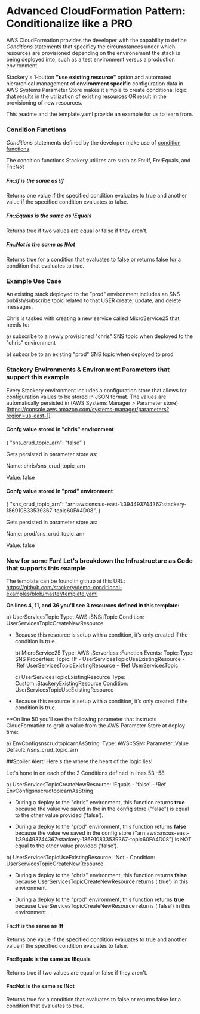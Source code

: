 # Advanced CloudFormation Pattern: Conditionalize like a PRO

AWS CloudFormation provides the developer with the capability to define *Conditions* statements that specificy the circumstances under which resources are provisioned depending on the environement the stack is being deployed into, such as a test environment versus a production environment.

Stackery's 1-button **"use existing resource"** option and automated hierarchical management of **environment specific** configuration data in AWS Systems Parameter Store makes it simple to create conditional logic that results in the utilization of existing resources OR result in the provisioning of new resources.

This readme and the template.yaml provide an example for us to learn from.

### Condition Functions

*Conditions* statements defined by the developer make use of [condition functions](https://docs.aws.amazon.com/AWSCloudFormation/latest/UserGuide/intrinsic-function-reference.html).

The condition functions Stackery utilizes are such as Fn::If, Fn::Equals, and Fn::Not

##### Fn::If is the same as !If
Returns one value if the specified condition evaluates to true and another value if the specified condition evaluates to false. 

##### Fn::Equals is the same as !Equals
Returns true if two values are equal or false if they aren't.

##### Fn::Not is the same as !Not
Returns true for a condition that evaluates to false or returns false for a condition that evaluates to true.

### Example Use Case

An existing stack deployed to the "prod" environment includes an SNS publish/subscribe topic related to that USER create, update, and delete messages. 

Chris is tasked with creating a new service called MicroService25 that needs to:

  a) subscribe to a newly provisioned "chris" SNS topic when deployed to the "chris" environment

  b) subscribe to an existing "prod" SNS topic when deployed to prod 

 

### Stackery Environments & Environment Parameters that support this example

Every Stackery environment includes a configuration store that allows for configuration values to be stored in JSON format. The values are automatically persisted in (AWS Systems Manager > Parameter store)[https://console.aws.amazon.com/systems-manager/parameters?region=us-east-1]

#### Confg value stored in "chris" environment

{
  "sns\_crud\_topic_arn": "false"
}

Gets persisted in parameter store as: 
  
  Name: chris/sns\_crud\_topic_arn

  Value: false


#### Confg value stored in "prod" environment

{
  "sns_crud_topic_arn": "arn:aws:sns:us-east-1:394493744367:stackery-186910833539367-topic60FA4D08",
}

Gets persisted in parameter store as: 

  Name: prod/sns\_crud\_topic_arn

  Value: false


### Now for some Fun! Let's breakdown the Infrastructure as Code that supports this example

The template can be found in github at this URL: https://github.com/stackery/demo-conditional-examples/blob/master/template.yaml

**On lines 4, 11, and 36 you'll see 3 resources defined in this template:**

  a) UserServicesTopic 
       Type:       AWS::SNS::Topic
       Condition:  UserServicesTopicCreateNewResource

+ Because this resource is setup with a condition, it's only created if the condition is true.

  b) MicroService25
       Type: AWS::Serverless::Function
       Events:
          Topic:
          Type: SNS
          Properties:
            Topic: !If
              - UserServicesTopicUseExistingResource
              - !Ref UserServicesTopicExistingResource
              - !Ref UserServicesTopic


  c) UserServicesTopicExistingResource
       Type: Custom::StackeryExistingResource
       Condition: UserServicesTopicUseExistingResource

+ Because this resource is setup with a condition, it's only created if the condition is true.

**On line 50 you'll see the following parameter that instructs CloudFormation to grab a value from the AWS Parameter Store at deploy time:

  a) EnvConfigsnscrudtopicarnAsString:
       Type: AWS::SSM::Parameter::Value<String>
       Default: /<EnvironmentName>/sns\_crud\_topic_arn

##Spoiler Alert! Here's the where the heart of the logic lies!

Let's hone in on each of the 2 Conditions defined in lines 53 -58

a) UserServicesTopicCreateNewResource: !Equals
     - 'false'
     - !Ref EnvConfigsnscrudtopicarnAsString

+ During a deploy to the "chris" environment, this function returns **true** because the value we saved in the in the config store ("false") is equal to the other value provided ('false').

+ During a deploy to the "prod" environment, this function returns **false** because the value we saved in the config store ("arn:aws:sns:us-east-1:394493744367:stackery-186910833539367-topic60FA4D08") is NOT equal to the other value provided ('false').
  
b) UserServicesTopicUseExistingResource: !Not
     - Condition: UserServicesTopicCreateNewResource

+ During a deploy to the "chris" environment, this function returns **false** because UserServicesTopicCreateNewResource returns ('true') in this environment. 

+ During a deploy to the "prod" environment, this function returns **true** because UserServicesTopicCreateNewResource returns ('false') in this environment..
  

#### Fn::If is the same as !If
Returns one value if the specified condition evaluates to true and another value if the specified condition evaluates to false. 

#### Fn::Equals is the same as !Equals
Returns true if two values are equal or false if they aren't.

#### Fn::Not is the same as !Not
Returns true for a condition that evaluates to false or returns false for a condition that evaluates to true.



